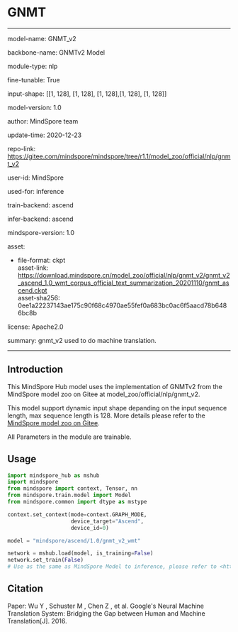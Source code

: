 # GNMT

---

model-name: GNMT_v2

backbone-name: GNMTv2 Model

module-type: nlp

fine-tunable: True

input-shape: [[1, 128], [1, 128], [1, 128],[1, 128], [1, 128]]

model-version: 1.0

author: MindSpore team

update-time: 2020-12-23

repo-link: <https://gitee.com/mindspore/mindspore/tree/r1.1/model_zoo/official/nlp/gnmt_v2>

user-id: MindSpore

used-for: inference

train-backend: ascend

infer-backend: ascend

mindspore-version: 1.0

asset:

-
    file-format: ckpt  
    asset-link: <https://download.mindspore.cn/model_zoo/official/nlp/gnmt_v2/gnmt_v2_ascend_1.0_wmt_corpus_official_text_summarization_20201110/gnmt_ascend.ckpt>  
    asset-sha256: 0ee1a22237143ae175c90f68c4970ae55fef0a683bc0ac6f5aacd78b6486bc8b  

license: Apache2.0

summary: gnmt_v2 used to do machine translation.

---

## Introduction

This MindSpore Hub model uses the implementation of GNMTv2 from the MindSpore model zoo on Gitee at model_zoo/official/nlp/gnmt_v2.

This model support dynamic input shape depanding on the input sequence length, max sequence length is 128. More details please refer to the [MindSpore model zoo on Gitee](https://gitee.com/mindspore/mindspore/tree/r1.1/model_zoo/official/nlp/gnmt_v2/README.md).

All Parameters in the module are trainable.

## Usage

```python
import mindspore_hub as mshub
import mindspore
from mindspore import context, Tensor, nn
from mindspore.train.model import Model
from mindspore.common import dtype as mstype

context.set_context(mode=context.GRAPH_MODE,
                    device_target="Ascend",
                    device_id=0)

model = "mindspore/ascend/1.0/gnmt_v2_wmt"

network = mshub.load(model, is_training=False)
network.set_train(False)
# Use as the same as MindSpore Model to inference, please refer to <https://gitee.com/mindspore/models/tree/master/official/nlp/gnmt_v2>.
```

## Citation

Paper: Wu Y , Schuster M , Chen Z , et al. Google's Neural Machine Translation System: Bridging the Gap between Human and Machine Translation[J]. 2016.
